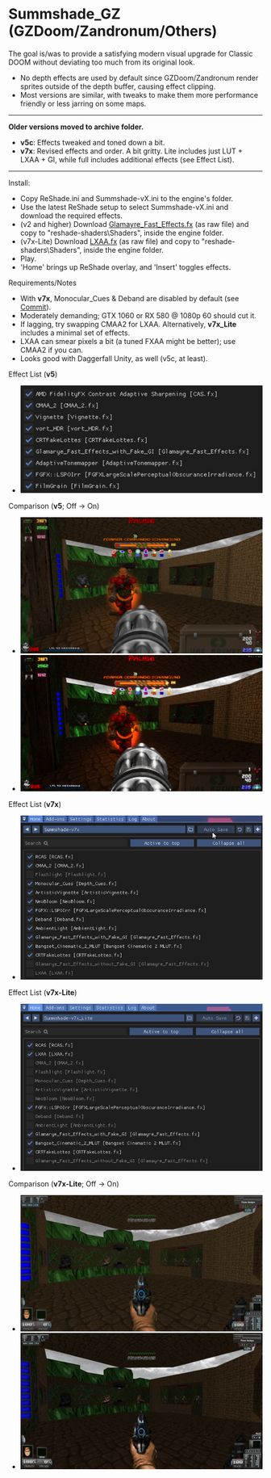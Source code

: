 # Summshade_GZ (GZDoom/Zandronum/Others)
The goal is/was to provide a satisfying modern visual upgrade for Classic DOOM without deviating too much from its original look.

- No depth effects are used by default since GZDoom/Zandronum render sprites outside of the depth buffer, causing effect clipping.
- Most versions are similar, with tweaks to make them more performance friendly or less jarring on some maps.
---
**Older versions moved to archive folder.**

- **v5c**: Effects tweaked and toned down a bit.
- **v7x**: Revised effects and order. A bit gritty. Lite includes just LUT + LXAA + GI, while full includes additional effects (see Effect List).
---
Install:
- Copy ReShade.ini and Summshade-vX.ini to the engine's folder.
- Use the latest ReShade setup to select Summshade-vX.ini and download the required effects.
- (v2 and higher) Download [Glamayre_Fast_Effects.fx](https://github.com/rj200/Glamarye_Fast_Effects_for_ReShade/blob/main/Shaders/Glamayre_Fast_Effects.fx) (as raw file) and copy to "reshade-shaders\Shaders", inside the engine folder.
- (v7x-Lite) Download [LXAA.fx](https://github.com/grebord/LXAA-Antialiasing-Shader/blob/main/LXAA.fx) (as raw file) and copy to "reshade-shaders\Shaders", inside the engine folder.
- Play.
- 'Home' brings up ReShade overlay, and 'Insert' toggles effects.

Requirements/Notes
- With **v7x**, Monocular_Cues & Deband are disabled by default (see [Commit](https://github.com/Sumwunn/Summshade_GZ/commit/f20c29beda0395f0844bb37d3c69553b121ce7a2)).
- Moderately demanding; GTX 1060 or RX 580 @ 1080p 60 should cut it.
- If lagging, try swapping CMAA2 for LXAA. Alternatively, **v7x_Lite** includes a minimal set of effects.
- LXAA can smear pixels a bit (a tuned FXAA might be better); use CMAA2 if you can.
- Looks good with Daggerfall Unity, as well (v5c, at least).

Effect List (**v5**)
- ![Effect List](Images/EffectList_v5.jpg?raw=true "")

Comparison (**v5**; Off -> On)
- ![v5 Off](Images/v5_Off.jpg?raw=true "")
- ![v5 On](Images/v5_On.jpg?raw=true "")

Effect List (**v7x**)
- ![Effect List](Images/EffectList_v7x.png?raw=true "")

Effect List (**v7x-Lite**)
- ![Effect List](Images/EffectList_v7x-Lite.png?raw=true "")

Comparison (**v7x-Lite**; Off -> On)
- ![v7x-Lite Off](Images/v7x-Lite_Off.png?raw=true "")
- ![v7x-Lite On](Images/v7x-Lite_On.png?raw=true "")
